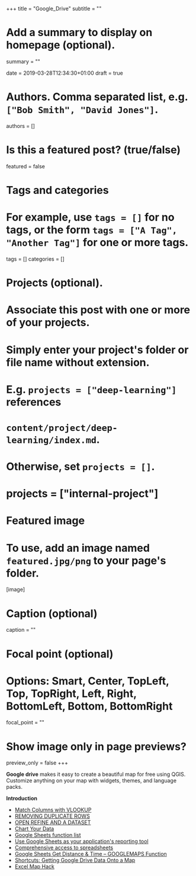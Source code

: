 +++
title = "Google_Drive"
subtitle = ""

# Add a summary to display on homepage (optional).
summary = ""

date = 2019-03-28T12:34:30+01:00
draft = true

# Authors. Comma separated list, e.g. `["Bob Smith", "David Jones"]`.
authors = []

# Is this a featured post? (true/false)
featured = false

# Tags and categories
# For example, use `tags = []` for no tags, or the form `tags = ["A Tag", "Another Tag"]` for one or more tags.
tags = []
categories = []

# Projects (optional).
#   Associate this post with one or more of your projects.
#   Simply enter your project's folder or file name without extension.
#   E.g. `projects = ["deep-learning"]` references
#   `content/project/deep-learning/index.md`.
#   Otherwise, set `projects = []`.
# projects = ["internal-project"]

# Featured image
# To use, add an image named `featured.jpg/png` to your page's folder.
[image]
  # Caption (optional)
  caption = ""

  # Focal point (optional)
  # Options: Smart, Center, TopLeft, Top, TopRight, Left, Right, BottomLeft, Bottom, BottomRight
  focal_point = ""

  # Show image only in page previews?
  preview_only = false
+++

**Google drive** makes it easy to create a beautiful map for free using QGIS. Customize anything on your map with widgets, themes, and language packs.

**Introduction**

- [Match Columns with VLOOKUP](https://datavizforall.org/vlookup.html)
- [REMOVING DUPLICATE ROWS](https://trendct.org/2015/08/28/getting-rid-of-duplicate-rows-using-google-sheets/)
- [OPEN REFINE AND A DATASET](https://trendct.org/2015/04/24/john-jonathan-and-johnny-how-to-merge-them-in-open-refine/)
- [Chart Your Data](https://datavizforall.org/chart.html)
- [Google Sheets function list](https://support.google.com/docs/table/25273?hl=en)
- [Use Google Sheets as your application's reporting tool](https://codelabs.developers.google.com/codelabs/sheets-api/#0)
- [Comprehensive access to spreadsheets](https://developers.google.com/sheets/api/)
- [Google Sheets Get Distance & Time – GOOGLEMAPS Function](https://www.chicagocomputerclasses.com/google-sheets-google-maps-function-distance-time/)
- [Shortcuts: Getting Google Drive Data Onto a Map](https://www.youtube.com/watch?v=OS2Nj5G9cGs)
- [Excel Map Hack](https://www.linkedin.com/pulse/excel-map-hack-john-nelson/)
